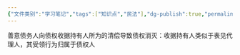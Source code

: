 ```yaml
---
{"文件类别":"学习笔记","tags":["知识点","民法"],"dg-publish":true,"permalink":"/学习笔记studyup/知识点cheese/债权收据持有人规则/","dgPassFrontmatter":true,"created":"2024-07-30T12:13:07.525+08:00","updated":"2024-10-28T11:41:46.846+08:00"}
---
```


善意债务人向债权收据持有人所为的清偿导致债权消灭：收据持有人类似于表见代理人，其受领行为归属于债权人